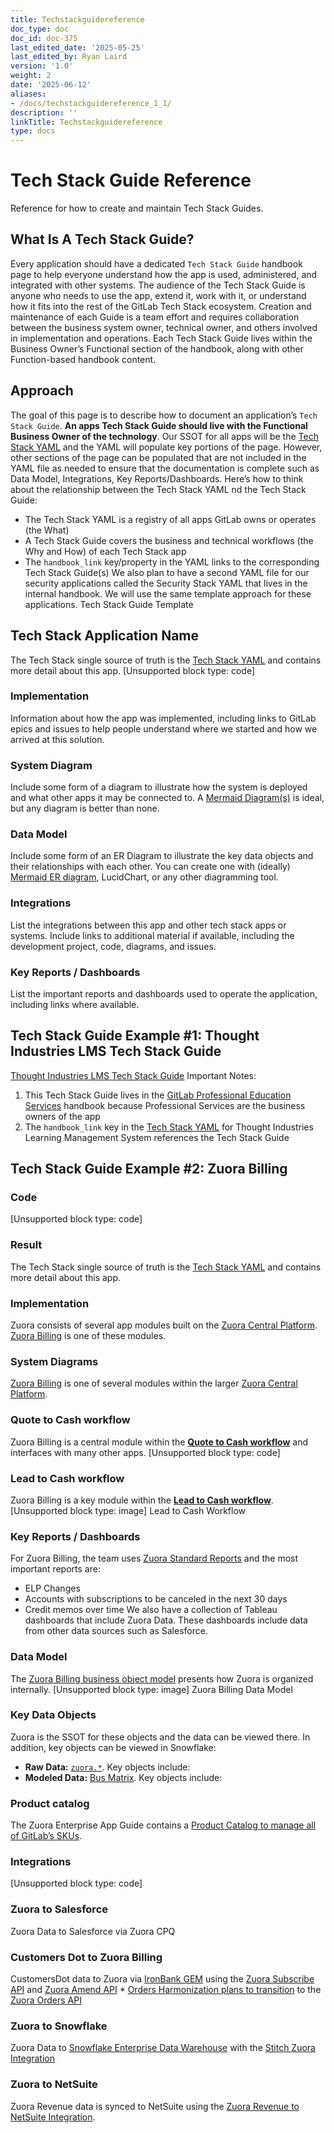 ```yaml
---
title: Techstackguidereference
doc_type: doc
doc_id: doc-375
last_edited_date: '2025-05-25'
last_edited_by: Ryan Laird
version: '1.0'
weight: 2
date: '2025-06-12'
aliases:
- /docs/techstackguidereference_1_1/
description: ''
linkTitle: Techstackguidereference
type: docs
---
```


# Tech Stack Guide Reference

Reference for how to create and maintain Tech Stack Guides.
## What Is A Tech Stack Guide?
> 
Every application should have a dedicated `Tech Stack Guide` handbook page to help everyone understand how the app is used, administered, and integrated with other systems. The audience of the Tech Stack Guide is anyone who needs to use the app, extend it, work with it, or understand how it fits into the rest of the GitLab Tech Stack ecosystem. Creation and maintenance of each Guide is a team effort and requires collaboration between the business system owner, technical owner, and others involved in implementation and operations. Each Tech Stack Guide lives within the Business Owner’s Functional section of the handbook, along with other Function-based handbook content.
## Approach
The goal of this page is to describe how to document an application’s `Tech Stack Guide`. **An apps Tech Stack Guide should live with the Functional Business Owner of the technology**. Our SSOT for all apps will be the [Tech Stack YAML](https://gitlab.com/gitlab-com/www-gitlab-com/-/blob/master/data/tech_stack.yml) and the YAML will populate key portions of the page. However, other sections of the page can be populated that are not included in the YAML file as needed to ensure that the documentation is complete such as Data Model, Integrations, Key Reports/Dashboards.
Here’s how to think about the relationship between the Tech Stack YAML nd the Tech Stack Guide:
- The Tech Stack YAML is a registry of all apps GitLab owns or operates (the What)
- A Tech Stack Guide covers the business and technical workflows (the Why and How) of each Tech Stack app
- The `handbook_link` key/property in the YAML links to the corresponding Tech Stack Guide(s)
We also plan to have a second YAML file for our security applications called the Security Stack YAML that lives in the internal handbook. We will use the same template approach for these applications.
Tech Stack Guide Template
## Tech Stack Application Name
The Tech Stack single source of truth is the [Tech Stack YAML](https://gitlab.com/gitlab-com/www-gitlab-com/-/blob/master/data/tech_stack.yml) and contains more detail about this app.
[Unsupported block type: code]
### Implementation
Information about how the app was implemented, including links to GitLab epics and issues to help people understand where we started and how we arrived at this solution.
### System Diagram
Include some form of a diagram to illustrate how the system is deployed and what other apps it may be connected to. A [Mermaid Diagram(s)](https://mermaid-js.github.io/docs/mermaid-live-editor-beta/#/edit/) is ideal, but any diagram is better than none.
### Data Model
Include some form of an ER Diagram to illustrate the key data objects and their relationships with each other. You can create one with (ideally) [Mermaid ER diagram](https://mermaid-js.github.io/docs/mermaid-live-editor-beta/), LucidChart, or any other diagramming tool.
### Integrations
List the integrations between this app and other tech stack apps or systems. Include links to additional material if available, including the development project, code, diagrams, and issues.
### Key Reports / Dashboards
List the important reports and dashboards used to operate the application, including links where available.
## Tech Stack Guide Example #1: Thought Industries LMS Tech Stack Guide
[Thought Industries LMS Tech Stack Guide](https://handbook.gitlab.com/handbook/customer-success/professional-services-engineering/education-services/lms/)
Important Notes:
1. This Tech Stack Guide lives in the [GitLab Professional Education Services](https://handbook.gitlab.com/handbook/customer-success/professional-services-engineering/education-services/) handbook because Professional Services are the business owners of the app
1. The `handbook_link` key in the [Tech Stack YAML](https://gitlab.com/gitlab-com/www-gitlab-com/-/blob/master/data/tech_stack.yml) for Thought Industries Learning Management System references the Tech Stack Guide
## Tech Stack Guide Example #2: Zuora Billing
### Code
[Unsupported block type: code]
### Result
The Tech Stack single source of truth is the [Tech Stack YAML](https://gitlab.com/gitlab-com/www-gitlab-com/-/blob/master/data/tech_stack.yml) and contains more detail about this app.
### Implementation
Zuora consists of several app modules built on the [Zuora Central Platform](https://www.zuora.com/products/zuora-platform/). [Zuora Billing](https://www.zuora.com/products/billing-software/) is one of these modules.
### System Diagrams
[Zuora Billing](https://www.zuora.com/products/billing-software/) is one of several modules within the larger [Zuora Central Platform](https://www.zuora.com/products/zuora-platform/).
### Quote to Cash workflow
Zuora Billing is a central module within the [**Quote to Cash workflow**](https://handbook.gitlab.com/handbook/business-technology/enterprise-applications/entapps-crm/quote-to-cash/#quote-to-cash-introduction) and interfaces with many other apps.
[Unsupported block type: code]
### Lead to Cash workflow
Zuora Billing is a key module within the [**Lead to Cash workflow**](https://handbook.gitlab.com/handbook/business-technology/enterprise-applications/entapps-crm/quote-to-cash/#lead-to-cash-flow).
[Unsupported block type: image]
Lead to Cash Workflow
### Key Reports / Dashboards
For Zuora Billing, the team uses [Zuora Standard Reports](https://knowledgecenter.zuora.com/Zuora_Platform/Data/Reporting/AB_Reporting_Quick_Reference/C_Standard_Reports) and the most important reports are:
- ELP Changes
- Accounts with subscriptions to be canceled in the next 30 days
- Credit memos over time
We also have a collection of Tableau dashboards that include Zuora Data. These dashboards include data from other data sources such as Salesforce.
### Data Model
The [Zuora Billing business object model](https://knowledgecenter.zuora.com/Get_Started/Zuora_business_object_model) presents how Zuora is organized internally.
[Unsupported block type: image]
Zuora Billing Data Model
### Key Data Objects
Zuora is the SSOT for these objects and the data can be viewed there. In addition, key objects can be viewed in Snowflake:
- **Raw Data:** [`zuora.*`](https://gitlab-data.gitlab.io/analytics/#!/source_list/zuora). Key objects include: 
- **Modeled Data:** [Bus Matrix](https://docs.google.com/spreadsheets/d/1j3lHKR29AT1dH_jWeqEwjeO81RAXUfXauIfbZbX_2ME/edit#gid=430467333). Key objects include: 
### Product catalog
The Zuora Enterprise App Guide contains a [Product Catalog to manage all of GitLab’s SKUs](https://handbook.gitlab.com/handbook/business-technology/enterprise-applications/guides/zuora/#product-catalog).
### Integrations
[Unsupported block type: code]
### Zuora to Salesforce
Zuora Data to Salesforce via Zuora CPQ
### Customers Dot to Zuora Billing
CustomersDot data to Zuora via [IronBank GEM](https://gitlab.com/gitlab-org/customers-gitlab-com/-/tree/main/#ironbank) using the [Zuora Subscribe API](https://developer.zuora.com/v1-api-reference/introduction/#tag/Subscriptions) and [Zuora Amend API](https://developer.zuora.com/v1-api-reference/introduction/#tag/Amendments) * [Orders Harmonization plans to transition](https://gitlab.com/gitlab-com/business-technology/enterprise-apps/intake/-/issues/616) to the [Zuora Orders API](https://developer.zuora.com/v1-api-reference/introduction/#tag/Orders)
### Zuora to Snowflake
Zuora Data to [Snowflake Enterprise Data Warehouse](https://handbook.gitlab.com/handbook/enterprise-data/platform/#our-data-stack) with the [Stitch Zuora Integration](https://www.stitchdata.com/integrations/zuora)
### Zuora to NetSuite
Zuora Revenue data is synced to NetSuite using the [Zuora Revenue to NetSuite Integration](https://gitlab.com/gitlab-com/business-technology/enterprise-apps/integrations/platypus/-/wikis/Integrations/Zuora-Revenue-to-Netsuite).
